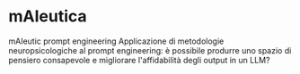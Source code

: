 # mAIeutica
mAIeutic prompt engineering
Applicazione di metodologie neuropsicologiche al prompt engineering: è possibile produrre uno spazio di pensiero consapevole e migliorare l'affidabilità degli output in un LLM?
